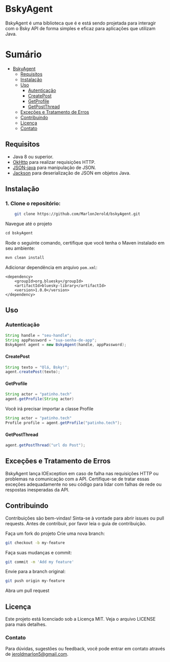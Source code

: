 # BskyAgent

BskyAgent é uma biblioteca que é e está sendo projetada para interagir com o Bsky API de forma simples e eficaz para aplicações que utilizam Java.

# Sumário

- [BskyAgent](#bskyagent)
  - [Requisitos](#requisitos)
  - [Instalação](#instalação)
  - [Uso](#uso)
    - [Autenticação](#autenticação)
    - [CreatePost](#createpost)
    - [GetProfile](#getprofile)
    - [GetPostThread](#getpostthread)
  - [Exceções e Tratamento de Erros](#exceções-e-tratamento-de-erros)
  - [Contribuindo](#contribuindo)
  - [Licença](#licença)
  - [Contato](#contato)

## Requisitos

- Java 8 ou superior.
- [OkHttp](https://square.github.io/okhttp/) para realizar requisições HTTP.
- [JSON-java](https://github.com/stleary/JSON-java) para manipulação de JSON.
- [Jackson](https://github.com/FasterXML/jackson) para deserialização de JSON em objetos Java.

## Instalação

### 1. Clone o repositório:

```bash
    git clone https://github.com/MarlonJerold/bskyAgent.git
```

Navegue até o projeto 
```java
cd bskyAgent
```
Rode o seguinte comando, certifique que você tenha o Maven instalado em seu ambiente:

```java
mvn clean install
```

Adicionar dependência em arquivo `pom.xml`:


    <dependency>
        <groupId>org.bluesky</groupId>
        <artifactId>bluesky-library</artifactId>
        <version>1.0.0</version>
    </dependency>

## Uso

### Autenticação

```java
String handle = "seu-handle";
String appPassword = "sua-senha-de-app";
BskyAgent agent = new BskyAgent(handle, appPassword);
```

#### CreatePost
```java
String texto = "Olá, Bsky!";
agent.createPost(texto);
```

#### GetProfile
```java
String actor = "patinho.tech"
agent.getProfile(String actor)
```
Você irá precisar importar a classe Profile

```java
String actor = "patinho.tech"
Profile profile = agent.getProfile("patinho.tech");
```

#### GetPostThread

```java
agent.getPostThread("url do Post");
```

## Exceções e Tratamento de Erros
BskyAgent lança IOException em caso de falha nas requisições HTTP ou problemas na comunicação com a API. Certifique-se de tratar essas exceções adequadamente no seu código para lidar com falhas de rede ou respostas inesperadas da API.

## Contribuindo
Contribuições são bem-vindas! Sinta-se à vontade para abrir issues ou pull requests. Antes de contribuir, por favor leia o guia de contribuição.

Faça um fork do projeto
Crie uma nova branch: 
```bash
git checkout -b my-feature
```
Faça suas mudanças e commit: 
```bash
git commit -m 'Add my feature'
```
Envie para a branch original: 
```bash
git push origin my-feature
```
Abra um pull request
## Licença
Este projeto está licenciado sob a Licença MIT. Veja o arquivo LICENSE para mais detalhes.

### Contato
Para dúvidas, sugestões ou feedback, você pode entrar em contato através de jeroldmarlon5@gmail.com.
